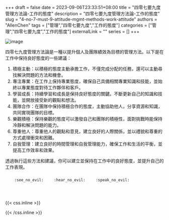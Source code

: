 +++ 
draft = false
date = 2023-09-06T23:33:51+08:00
title = "四零七要九度管理方法論-工作的態度"
description = "四零七要九度管理方法論-工作的態度"
slug = "4-no-7-must-9-attitude-mgmt-methods-work-attitude"
authors = "AllenChen"
tags = ["管理","四零七要九度","工作的態度"]
categories = ["管理","四零七要九度","工作的態度"]
externalLink = ""
series = []
+++

![image](/images/post/A-rabbit-with-big-blue-eyes-woring-in-the-office-with-Van-Gogh-style.jpeg)

四零七九度管理方法論是一種以提升個人及團隊績效為目標的管理方法。以下是在工作中保持良好態度的一些建議：

1. 積極主動：以積極的態度主動承擔工作，不僅完成分配的任務，還可以主動尋找解決問題的方法和機會。
2. 專注專業：在工作上保持專業態度，確保自己具備相關專業知識和技能，並始終以專業態度對待工作夥伴和客戶。
3. 學習成長：持續學習和成長是保持良好態度的關鍵。不斷更新自己的知識和技能，並開放接受新的觀點和想法。
4. 團隊合作：在團隊中保持積極合作的態度，主動協助他人，分享資源和知識，共同實現團隊的目標。
5. 樂觀積極：保持樂觀的態度可以激發自己和團隊的積極性，面對挑戰時能保持冷靜和解決問題的能力。
6. 尊重他人：尊重他人的觀點和意見，建立良好的人際關係，並以禮貌和尊重的方式處理衝突和困難。
7. 自我管理：建立良好的時間管理和自我管理能力，確保工作和生活的平衡，並提高工作效率和效果。

透過執行這些方法和建議，你可以建立並保持在工作中的良好態度，並提升自己的工作表現。


<p><span class="nowrap"><span class="emojify">🙈</span> <code>:see_no_evil:</code></span>  <span class="nowrap"><span class="emojify">🙉</span> <code>:hear_no_evil:</code></span>  <span class="nowrap"><span class="emojify">🙊</span> <code>:speak_no_evil:</code></span></p>
<br>
    

{{< css.inline >}}
<style>
.emojify {
	font-family: Apple Color Emoji, Segoe UI Emoji, NotoColorEmoji, Segoe UI Symbol, Android Emoji, EmojiSymbols;
	font-size: 2rem;
	vertical-align: middle;
}
@media screen and (max-width:650px) {
  .nowrap {
    display: block;
    margin: 25px 0;
  }
}
</style>
{{< /css.inline >}}
